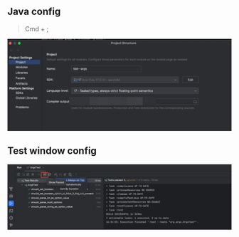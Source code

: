## Java config

>  Cmd + ;

![image-20241109163417383](./img/image-20241109163417383.png)



## Test window config

![image-20241109163545682](./img/image-20241109163545682.png)





